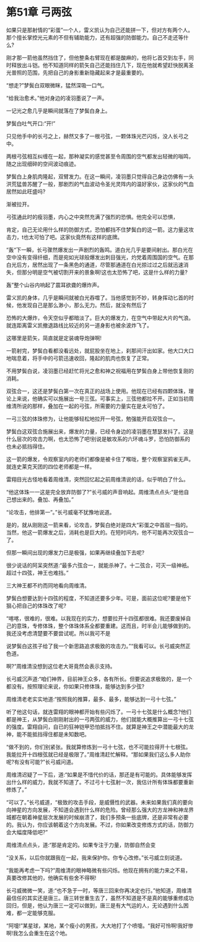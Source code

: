 # 第51章 弓两弦

如果只是那射情的“彩蛋”一个人，雷义凯认为自己还能拼一下，但对方有两个人。那个擅长掌控光元素的不但有辅助能力，还有超强的防御能力。自己不走还等什么?

刚才那一箭他虽然挡住了，但他整条右臂现在都是酸麻的，他将匕首交到左手，同时释放出斗铠。他不知道同样的箭矢自己还能挡住几下，现在他就希望赶快脱离圣光普照的范围，先把自己的身影重新隐藏起来才是最重要的。

“想走?”梦鬓白双眼微眯，猛然深吸一口气。

“给我治愈术。”他对身边的凌羽墨说了一声。

一记光之愈几乎是瞬间就落在了梦鬓白身上。

梦鬓白吐气开口:“开!”

只见他手中的长弓之上，赫然又多了一根弓弦，一颗体珠光芒闪烁，没人长弓之中。

两根弓弦相互纠缠在一起，那种凝实的感觉甚至令周围的空气都发出轻微的嗡鸣，随之出现细碎的空间波动痕迹。

梦鬓白上身肌肉隆起，双臂发力。在这一瞬间，凌羽墨只觉得自己身边仿佛有一头洪荒猛兽苏醒了一般，那剧烈的气血波动令圣光灵阵内的温好家伙，这家伙的气血居然如此旺盛吗?

渐被拉开。

弓弦通此时的瘦羽墨，内心之中突然充满了强烈的恐惧。他完全可以恐惧，

肯定，自己无论用什么样的防御方式，恐怕都挡不住梦鬓白的这一箭。这力量这攻击力，t也太可怕了吧。这家伙竟然有这样的底牌。

“轰“下一瞬，长弓骤然爆发出一声剧烈的轰鸣。道白光几乎是要间射出。那白光在空中没有变得纤细，而是宛如光球般爆发出刺目强光，灼党着周围国的空气。在那白光后方，居然出现了一条黑色的通道，尽管那通道在白光掠过过之后就迅速消失，但那分明是空气被切割开来的景象啊!这也太恐怖了吧，这是什么样的力量?

轰”整个山谷内响起了震耳欲聋的爆炸声。

雷义凯的身体，几乎是瞬间就被白光吞噬了。当他感觉到不妙，转身挥动匕首的时候，他发现自己是那么渺小，那么无力。然后，就没有然后了

恐怖的大爆炸，令天空似乎都暗淡了。巨大的爆发力，在空气中带起大片的气浪。就连距离雷义凯撤退路线比较近的另一道身影也被余波炸飞了。

这哪里是箭矢，简直就是定装魂导炮弹啊!

一箭射完，梦鬓白看都没看远处，就屁股坐在地上，刹那间汗出如家。他大口大口地喘息着，将手中的弓箭迅速收回，隆起的肌肉也恢复了正常。

不用梦鬓白说，凌羽墨已经赶忙将光之愈和神之祝福用在梦鬓白身上带他恢复刚的消耗。

双弦合一，这还是梦鬓白第一次在真正的战场上使用。他现在已经有四颗体珠，理论上来说，他确实可以施展出一号三弦。可事实上，三弦他都拉不开。正如当初周维清所说的那样，叠加在一起的弓弦，所需要的力量实在是太可怕了。

一弓三弦的体珠修为，让他能够轻松地拉开一号弦，勉强能开启双弦合一。

梦鬓白这双弦合施展出来，爆发的力量，已经令身边的凌羽墨在慧瑟发抖了。这是什么层次的攻击力啊，也太恐怖了吧!别说是敏攻系的六环魂斗罗，恐怕防御系的也未必抵挡得住。

这一箭的爆发，令观察室内的老师们都像是被卡住了喉咙，整个观察室鸦雀无声。就连史莱克天团的四位老师都是一样。

雷翔目光古怪地看着周维清，突然回忆起之前周维清说的话，似乎明白了什么。

“他这体珠一一这是完全放弃防御了?”长弓威的声音响起。周维清点点头:“是他自己想出来的。叠加、再叠加。”

“论攻击，他排第一”。”长弓威毫不犹豫地说道。

是的，就从刚刚这一箭来看，论攻击，梦鬓白绝对是四大“彩蛋之中首屈一指的。当然，他这一箭爆发之后，消耗也是巨大的。在短时间内，他不可能再次双弦合一了。

但那一瞬间出现的爆发力已是极强，如果再继续叠加下去呢?

很少说话的阿呆突然道:“最多六弦合一，就能杀神了。十二弦合，可灭一级神衹。超过十四弦，神王也难挡。”

三大神王都不约而同地看向周维清。

梦鬓白想要达到十四弦的程度，不知道还要多少年。可是，面前这位呢?要是他下狠心把自己的体珠改了呢?

“喀喀，很难的，很难。以我现在的实力，想要拉开十四弦都很难。我还要废掉自己的意珠，专修体珠，整个体珠体系全都要重建。这而且，时半会儿能够做到的。我还没考虑清楚要不要尝试呢。所以我可不是

说梦鬓白这孩子给了我一个新思路追求极致的攻击力。”“我看可以。长弓威突然正色道。

啊?”周维清没想到这位老大哥竟然会表示支持。

长弓威沉声道:“咱们神界，目前神王众多，各有所长。但要说追求极致的，是一个都没有。按照理论来说，你如果只修体珠，能够达到多少弦?

周维清老老实实地道:“按照我的推算，最多、最多，能够达到一弓十七弦。”

听了他这句话，就连雷翔的眼神都开始有些闪烁了。一弓十七弦是什么概念?他们都是神王，从梦鬓白刚刚射出的一弓两弦的威力，他们就能大概推算出一弓十七弦的强度。雷翔自问，自已的狂神铠甲恐怕抵挡不住。就算是神王之中潜能最大的龙神，能不能抵挡得住都是未知数吧。

“做不到的，你们别紧张。我就算修炼到一弓十七弦，也不可能拉得开十七根弦。我能拉开十四根弦就已经是极限了。”周维清赶忙解释。“那如果我们这么多人助你呢?有没有可能?”长弓威问道。

周维清迟疑了一下后，道:“如果是不惜代价的话，那还是有可能的。具体能够发挥出什么样的威力，我就不知道了。不过弓十七弦射一次，我估计所有体珠都要重新修炼了。”

“可以了。”长弓威道，“极致的攻击手段，是威慑性的武器。未来如果我们真的要向向神星的方向发展，不知道会遇到什么样的危险。曾经那么强大的方龙神和神龙界城都在朝着神星层次发展的时候崩溃了，我们多预条一些底牌，还是非常有必要的。我认为，你应该朝着这个方向发展。不过，你如果改变修炼方式的话，防御力会大幅度降低吧?”

周维清点点头，道:“那是肯定的。如果专注于力量，防御自然会变

“没关系，以后你就跟我在一起，我来保护你。你专心改修。”长弓威立刻说道。

“我能再考虑一下吗?”周维清的眼神略微有些闪烁。他现在拥有的能力来之不易，真要改修其他的，他确实有些舍不得啊!

长弓威微微一笑，道:“也不急于一时，等唐三回来你再决定也行。”他知道，周维清最信任的其实还是唐三。唐三转世重生去了，虽然不知道是不是真的能够重修成功回归，但是，他认为唐三一定可以做到，唐三是有大气运的人，无论遇到什么困难，都一定能够克服。

“阿嚏!”某星球，某地，某个瘦小的男孩，大大地打了个喷嚏。“我好可怜啊!我好惨啊!我怎么会重生在这个地。
